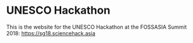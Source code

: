 UNESCO Hackathon
============

This is the website for the UNESCO Hackathon at the FOSSASIA Summit 2018:
https://sg18.sciencehack.asia
